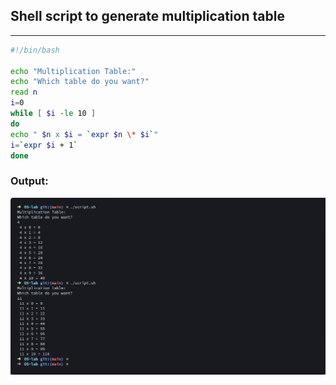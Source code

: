 ## Shell script to generate multiplication table
---
```bash
#!/bin/bash

echo "Multiplication Table:"
echo "Which table do you want?"
read n 
i=0 
while [ $i -le 10 ] 
do 
echo " $n x $i = `expr $n \* $i`" 
i=`expr $i + 1` 
done
```
### Output:
![](Screenshots/Program-5.png)
